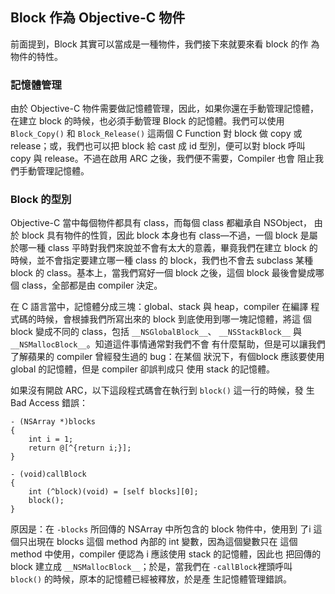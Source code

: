 Block 作為 Objective-C 物件
---------------------------

前面提到，Block 其實可以當成是一種物件，我們接下來就要來看 block 的作
為物件的特性。

### 記憶體管理

由於 Objective-C 物件需要做記憶體管理，因此，如果你還在手動管理記憶體，
在建立 block 的時候，也必須手動管理 Block 的記憶體。我們可以使用
`Block_Copy()` 和 `Block_Release()` 這兩個 C Function 對 block 做 copy
或 release；或，我們也可以把 block 給 cast 成 id 型別，便可以對 block
呼叫 copy 與 release。不過在啟用 ARC 之後，我們便不需要，Compiler 也會
阻止我們手動管理記憶體。

### Block 的型別

Objective-C 當中每個物件都具有 class，而每個 class 都繼承自 NSObject，
由於 block 具有物件的性質，因此 block 本身也有 class—不過，一個 block
是屬於哪一種 class 平時對我們來說並不會有太大的意義，畢竟我們在建立
block 的時候，並不會指定要建立哪一種 class 的 block，我們也不會去
subclass 某種 block 的 class。基本上，當我們寫好一個 block 之後，這個
block 最後會變成哪個 class，全部都是由 compiler 決定。

在 C 語言當中，記憶體分成三塊：global、stack 與 heap，compiler 在編譯
程式碼的時候，會根據我們所寫出來的 block 到底使用到哪一塊記憶體，將這
個 block 變成不同的 class，包括 `__NSGlobalBlock__`、
`__NSStackBlock__` 與 `__NSMallocBlock__`。知道這件事情通常對我們不會
有什麼幫助，但是可以讓我們了解蘋果的 compiler 曾經發生過的 bug：在某個
狀況下，有個block 應該要使用 global 的記憶體，但是 compiler 卻誤判成只
使用 stack 的記憶體。

如果沒有開啟 ARC，以下這段程式碼會在執行到 `block()` 這一行的時候，發
生 Bad Access 錯誤：

``` objc
- (NSArray *)blocks
{
	int i = 1;
	return @[^{return i;}];
}

- (void)callBlock
{
	int (^block)(void) = [self blocks][0];
	block();
}
```

原因是：在 `-blocks` 所回傳的 NSArray 中所包含的 block 物件中，使用到
了i 這個只出現在 blocks 這個 method 內部的 int 變數，因為這個變數只在
這個 method 中使用，compiler 便認為 i 應該使用 stack 的記憶體，因此也
把回傳的 block 建立成 `__NSMallocBlock__`；於是，當我們在
`-callBlock`裡頭呼叫 `block()` 的時候，原本的記憶體已經被釋放，於是產
生記憶體管理錯誤。

